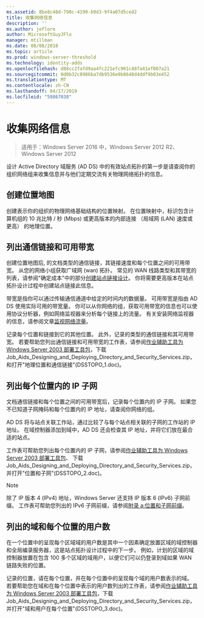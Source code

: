 ```yaml
---
ms.assetid: 8be8c48d-790c-4199-b9d3-9f4a07d5ced2
title: 收集网络信息
description: ''
ms.author: joflore
author: MicrosoftGuyJFlo
manager: mtillman
ms.date: 08/08/2018
ms.topic: article
ms.prod: windows-server-threshold
ms.technology: identity-adds
ms.openlocfilehash: d88cc2fafd9aa4fc221efc901c48fa41ef007a21
ms.sourcegitcommit: 0d0b32c8986ba7db9536e0b8648d4ddf9b03e452
ms.translationtype: MT
ms.contentlocale: zh-CN
ms.lasthandoff: 04/17/2019
ms.locfileid: "59867038"
---
```

# <a name="collecting-network-information"></a>收集网络信息

>适用于：Windows Server 2016 中，Windows Server 2012 R2、 Windows Server 2012

设计 Active Directory 域服务 (AD DS) 中的有效站点拓扑的第一步是请查阅你的组织网络组来收集信息并与他们定期交流有关物理网络拓扑的信息。  
  
## <a name="creating-a-location-map"></a>创建位置地图

创建表示你的组织的物理网络基础结构的位置映射。 在位置映射中，标识包含计算机组的 10 兆比特 / 秒 (Mbps) 或更高版本的内部连接 （局域网 (LAN) 速度或更高） 的地理位置。  
  
## <a name="listing-communication-links-and-available-bandwidth"></a>列出通信链接和可用带宽

创建位置地图后, 的文档类型的通信链接，其链接速度和每个位置之间的可用带宽。 从您的网络小组获取广域网 (wan) 拓扑。 常见的 WAN 线路类型和其带宽的列表，请参阅"确定成本"中的部分[创建站点链接设计](../../ad-ds/plan/Creating-a-Site-Link-Design.md)。 你将需要更高版本在站点拓扑设计过程中创建站点链接此信息。  
  
带宽是指你可以通过传输通信通道中给定的时间内的数据量。 可用带宽是指由 AD DS 使用实际可用的带宽量。 你可以从你网络的组，获取可用带宽的信息也可以使用协议分析器，例如网络监视器来分析每个链接上的流量。 有关安装网络监视器的信息，请参阅文章[监视网络流量](https://go.microsoft.com/fwlink/?LinkId=107058)。  
  
记录每个位置和链接到它的其他位置。 此外，记录的类型的通信链接和其可用带宽。 若要帮助您列出通信链接和可用带宽的工作表，请参阅[作业辅助工具为 Windows Server 2003 部署工具包](https://go.microsoft.com/fwlink/?LinkID=102558)，下载 Job_Aids_Designing_and_Deploying_Directory_and_Security_Services.zip，和打开"地理位置和通信链接"(DSSTOPO_1.doc)。  
  
## <a name="listing-ip-subnets-within-each-location"></a>列出每个位置内的 IP 子网

文档通信链接和每个位置之间的可用带宽后，记录每个位置内的 IP 子网。 如果您不已知道子网掩码和每个位置内的 IP 地址，请查阅你网络的组。  
  
AD DS 将与站点关联工作站，通过比较了与每个站点相关联的子网的工作站的 IP 地址。 在域控制器添加到域中，AD DS 还会检查其 IP 地址，并将它们放在最合适的站点。  
  
工作表可帮助您列出每个位置内的 IP 子网，请参阅[作业辅助工具为 Windows Server 2003 部署工具包](https://go.microsoft.com/fwlink/?LinkID=102558)、 下载 Job_Aids_Designing_and_Deploying_Directory_and_Security_Services.zip，并打开"位置和子网"(DSSTOPO_2.doc)。  
  
> [!NOTE]  
> 除了 IP 版本 4 (IPv4) 地址，Windows Server 还支持 IP 版本 6 (IPv6) 子网前缀。 工作表可帮助您列出的 IPv6 子网前缀，请参阅[附录 a:位置和子网前缀](../../ad-ds/plan/Appendix-A--Locations-and-Subnet-Prefixes.md)。  

## <a name="listing-domains-and-number-of-users-for-each-location"></a>列出的域和每个位置的用户数

在一个位置中的呈现每个区域域的用户数是其中一个因素确定放置区域的域控制器和全局编录服务器，这是站点拓扑设计过程中的下一步。 例如，计划的区域的域控制器放置在包含 100 多个区域的域用户，以便它们可以仍登录到域如果 WAN 链路失败的位置。  
  
记录的位置，请在每个位置，并在每个位置中的呈现每个域的用户数表示的域。 若要帮助您在域和在每个位置中表示的用户数列出的工作表，请参阅[作业辅助工具为 Windows Server 2003 部署工具包](https://go.microsoft.com/fwlink/?LinkID=102558)，下载 Job_Aids_Designing_and_Deploying_Directory_and_Security_Services.zip，并打开"域和用户在每个位置"(DSSTOPO_3.doc)。  
